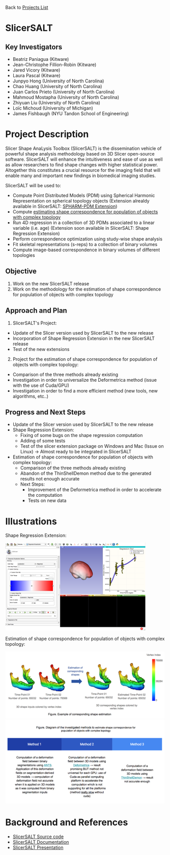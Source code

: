Back to [Projects List](../../README.md#ProjectsList)

# SlicerSALT

## Key Investigators

- Beatriz Paniagua (Kitware)
- Jean-Christophe Fillion-Robin (Kitware)
- Jared Vicory (Kitware)
- Laura Pascal (Kitware)
- Junpyo Hong (University of North Carolina)
- Chao Huang (University of North Carolina)
- Juan Carlos Prieto (University of North Carolina)
- Mahmoud Mostapha (University of North Carolina)
- Zhiyuan Liu (University of North Carolina)
- Loïc Michoud (University of Michigan)
- James Fishbaugh (NYU Tandon School of Engineering)

# Project Description

Slicer Shape AnaLysis Toolbox (SlicerSALT) is the dissemination vehicle of powerful shape analysis methodology based on 3D Slicer open-source software. SlicerSALT will enhance the intuitiveness and ease of use as well as allow researchers to find shape changes with higher statistical power. Altogether this constitutes a crucial resource for the imaging field that will enable many and important new findings in biomedical imaging studies.

SlicerSALT will be used to:
+ Compute Point Distributed Models (PDM) using Spherical Harmonic Representation on spherical topology objects (Extension alrealdy available in SlicerSALT: [SPHARM-PDM Extension](https://www.slicer.org/wiki/Documentation/4.8/Extensions/SpharmPdm))
+ Compute [estimating shape correspondence for population of objects with complex topology](https://github.com/laurapascal/slicerprojectweek2018/blob/master/Estimation_of_shape_correspondence_for_population_of_objects_with_complex_topology.pdf)
+ Run 4D regression in a collection of 3D PDMs associated to a linear variable (i.e. age) (Extension soon available in SlicerSALT: Shape Regression Extension)
+ Perform correspondence optimization using study-wise shape analysis
+ Fit skeletal representations (s-reps) to a collection of binary volumes
+ Compute image-based correspondence in binary volumes of different topologies


## Objective

1. Work on the new SlicerSALT release
1. Work on the methodology for the estimation of shape correspondence for population of objects with complex topology


## Approach and Plan

1. SlicerSALT's Project:
- Update of the Slicer version used by SlicerSALT to the new release
- Incorporation of Shape Regression Extension in the new SlicerSALT release
- Test of the new extensions
2. Project for the estimation of shape correspondence for population of objects with complex topology:
- Comparison of the three methods already existing
- Investigation in order to universalize the Deformetrica method (issue with the use of Cuda/GPU)
- Investigation in order to find a more efficient method (new tools, new algorithms, etc..)


## Progress and Next Steps

- Update of the Slicer version used by SlicerSALT to the new release
- Shape Regression Extension:
  - Fixing of some bugs on the shape regression computation
  - Adding of some tests
  - Test of the slicer extension package on Windows and Mac (Issue on Linux) -> Almost ready to be integrated in SlicerSALT
- Estimation of shape correspondence for population of objects with complex topology:
  - Comparison of the three methods already existing
  - Abandon of the ThinShellDemon method due to the generated results not enough accurate
  - Next Steps:
    - Improvement of the Deformetrica method in order to accelerate the computation
    - Tests on new data


# Illustrations

<!--Add pictures and links to videos that demonstrate what has been accomplished.-->
Shape Regression Extension:

<img src="https://raw.githubusercontent.com/laurapascal/slicerprojectweek2018/master/ShapeRegressionExtension_UI.png" width="440" >

Estimation of shape correspondence for population of objects with complex topology:

<img src="https://raw.githubusercontent.com/laurapascal/slicerprojectweek2018/master/Example_of_corresponding_shape_estimation.png" width="500" >
<img src="https://raw.githubusercontent.com/laurapascal/slicerprojectweek2018/master/methods_estimation_of_shape_correspondence_for_population_of_objects_with_complex_topology.png" width="500" >


# Background and References

<!--Use this space for information that may help people better understand your project, like links to papers, source code, or data.-->

- [SlicerSALT Source code](https://github.com/Kitware/SlicerSALT)
- [SlicerSALT Documentation](http://salt.slicer.org/)
- [SlicerSALT Presentation](https://github.com/laurapascal/slicerprojectweek2018/blob/master/SlicerSALT_presentation.pdf)
